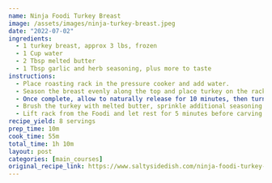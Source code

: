```yaml
---
name: Ninja Foodi Turkey Breast
image: /assets/images/ninja-turkey-breast.jpeg
date: "2022-07-02"
ingredients:
  - 1 turkey breast, approx 3 lbs, frozen
  - 1 Cup water
  - 2 Tbsp melted butter
  - 1 Tbsp garlic and herb seasoning, plus more to taste
instructions:
  - Place roasting rack in the pressure cooker and add water.
  - Season the breast evenly along the top and place turkey on the rack, skin side up. Pressure cook on high for 45 minutes.
  - Once complete, allow to naturally release for 10 minutes, then turn the knob to quick release. NOTE: Check the temperature once pressure has released. Depending on how thawed/frozen your turkey was going in, it might need more or less time. We will continue to cook the turkey for a little longer in the air fryer in the next step, but it has to be 165°F to serve safely! If you feel it won't be up to temp after the next step, you can use the pressure cooking setting again in 5 minute intervals until it's closer.
  - Brush the turkey with melted butter, sprinkle additional seasoning over the turkey if desired, then cook on the airfry setting at 400° for an additional 6-8 minutes or until golden brown.
  - Lift rack from the Foodi and let rest for 5 minutes before carving and serving.
recipe_yield: 8 servings
prep_time: 10m
cook_time: 55m
total_time: 1h 10m
layout: post
categories: [main_courses]
original_recipe_link: https://www.saltysidedish.com/ninja-foodi-turkey-breast/
---
```

